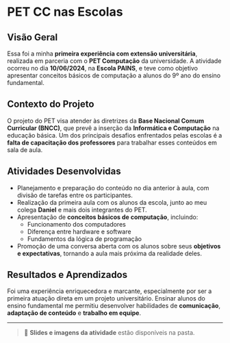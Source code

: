 # PET CC nas Escolas

## Visão Geral

Essa foi a minha **primeira experiência com extensão universitária**, realizada em parceria com o **PET Computação** da universidade. A atividade ocorreu no dia **10/06/2024**, na **Escola PAINS**, e teve como objetivo apresentar conceitos básicos de computação a alunos do 9º ano do ensino fundamental.

## Contexto do Projeto

O projeto do PET visa atender às diretrizes da **Base Nacional Comum Curricular (BNCC)**, que prevê a inserção da **Informática e Computação** na educação básica. Um dos principais desafios enfrentados pelas escolas é a **falta de capacitação dos professores** para trabalhar esses conteúdos em sala de aula.

## Atividades Desenvolvidas

- Planejamento e preparação do conteúdo no dia anterior à aula, com divisão de tarefas entre os participantes.
- Realização da primeira aula com os alunos da escola, junto ao meu colega **Daniel** e mais dois integrantes do PET.
- Apresentação de **conceitos básicos de computação**, incluindo:
  - Funcionamento dos computadores
  - Diferença entre hardware e software
  - Fundamentos da lógica de programação
- Promoção de uma conversa aberta com os alunos sobre seus **objetivos e expectativas**, tornando a aula mais próxima da realidade deles.

## Resultados e Aprendizados

Foi uma experiência enriquecedora e marcante, especialmente por ser a primeira atuação direta em um projeto universitário. Ensinar alunos do ensino fundamental me permitiu desenvolver habilidades de **comunicação**, **adaptação de conteúdo** e **trabalho em equipe**.

---

> 📸 **Slides e imagens da atividade** estão disponíveis na pasta.
